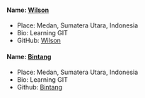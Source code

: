 #### Name: [Wilson](https://github.com/wilson-ng)
 - Place: Medan, Sumatera Utara, Indonesia
 - Bio: Learning GIT
 - GitHub: [Wilson](https://github.com/wilson-ng)

#### Name: [Bintang](https://github.com/bintangthunder)
 - Place: Medan, Sumatera Utara, Indonesia
 - Bio: Learning GIT
 - Github: [Bintang](https://github.com/bintangthunder)
